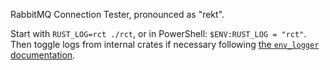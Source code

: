 RabbitMQ Connection Tester, pronounced as "rekt".

Start with `RUST_LOG=rct ./rct`, or in PowerShell: `$ENV:RUST_LOG = "rct"`. Then toggle logs from internal crates if necessary following [the `env_logger` documentation](https://docs.rs/env_logger/0.7.1/env_logger/).
